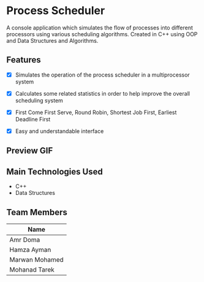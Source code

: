 # Process Scheduler

 A console application which simulates the flow of processes into different processors using various 
scheduling algorithms. Created in C++ using OOP and Data Structures and Algorithms.

## Features

- [x] Simulates the operation of the process scheduler in a multiprocessor system
- [x] Calculates some related statistics in order to help improve the overall scheduling system
- [x] First Come First Serve, Round Robin, Shortest Job First, Earliest Deadline First
- [x] Easy and understandable interface


## Preview GIF


## Main Technologies Used

- C++
- Data Structures

## Team Members

| Name |
| --- |
| Amr Doma |
| Hamza Ayman |
| Marwan Mohamed |
| Mohanad Tarek|
